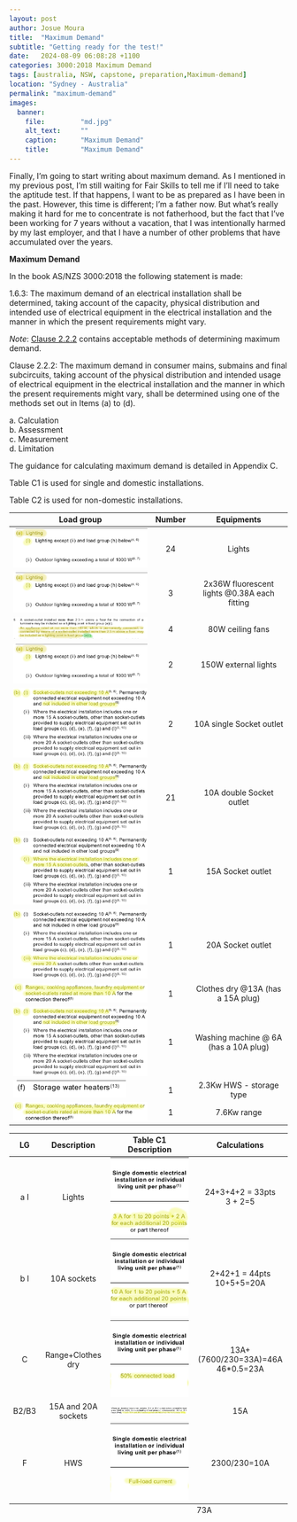 ```yaml
---
layout: post
author: Josue Moura
title:  "Maximum Demand"
subtitle: "Getting ready for the test!"
date:   2024-08-09 06:08:28 +1100
categories: 3000:2018 Maximum Demand
tags: [australia, NSW, capstone, preparation,Maximum-demand]
location: "Sydney - Australia"
permalink: "maximum-demand"
images:
  banner:
    file:         "md.jpg"
    alt_text:     ""
    caption:      "Maximum Demand"
    title:        "Maximum Demand"
---
```


<style>
  .ct {
    text-align: center;
    vertical-align: middle;
  }
</style>

Finally, I’m going to start writing about maximum demand. As I mentioned in my previous post, I’m still waiting for Fair Skills to tell me if I’ll need to take the aptitude test. If that happens, I want to be as prepared as I have been in the past. However, this time is different; I’m a father now. But what’s really making it hard for me to concentrate is not fatherhood, but the fact that I’ve been working for 7 years without a vacation, that I was intentionally harmed by my last employer, and that I have a number of other problems that have accumulated over the years.

**Maximum Demand**

In the book AS/NZS 3000:2018 the following statement is made:


1.6.3: The maximum demand of an electrical installation shall be determined, taking account of the capacity, physical distribution and intended use of electrical equipment in the electrical installation and the manner in which the present requirements might vary.

<i>Note</i>: <u>Clause 2.2.2</u> contains acceptable methods of determining maximum demand.

Clause 2.2.2: The maximum demand in consumer mains, submains and final subcircuits, taking account of the physical distribution and intended usage of electrical equipment in the electrical installation and the manner in which the present requirements might vary, shall be determined using one of the methods set out in Items (a) to (d). 

a. Calculation  
b. Assessment  
c. Measurement  
d. Limitation  

The guidance for calculating maximum demand is detailed in Appendix C.

Table C1 is used for single and domestic installations.

Table C2 is used for non-domestic installations.


<div class="table-wrapper">
                            <table class="alt">
                              <thead>
                                <tr>
                                  <th>Load group</th>
                                  <th>Number</th>
                                  <th>Equipments</th>
                                </tr>
                              </thead>
                              <tbody>
                                <tr>
                                  <td><span class="image fit"><img src= "assets/images/capstone/md/loadgroup_light.png" alt="" /></span>
                                  </td>
                                  <td class="ct">24</td>
                                  <td class="ct">Lights</td>
                                </tr>
                                <tr>
                                  <td><span class="image fit"><img src= "assets/images/capstone/md/loadgroup_light.png" alt="" /></span></td>
                                  <td class="ct">3</td>
                                  <td class="ct">2x36W fluorescent lights @0.38A each fitting</td>
                                </tr>
                                <tr>
                                  <td><span class="image fit"><img src= "assets/images/capstone/md/loadgroup_light_fan.png" alt="" />
                                  </span></td>
                                  <td class="ct">4</td>
                                  <td class="ct">80W ceiling fans</td>
                                </tr>
                                <tr>
                                  <td><span class="image fit"><img src= "assets/images/capstone/md/loadgroup_light.png" alt="" /></span>
                                  </td>
                                  <td class="ct">2</td>
                                  <td class="ct">150W external lights</td>
                                </tr>
                                <tr>
                                  <td><span class="image fit"><img src= "assets/images/capstone/md/socketoutlet.png" alt="" /></span></td>
                                  <td class="ct">2</td>
                                  <td class="ct">10A single Socket outlet</td>
                                </tr>
                                <tr>
                                  <td><span class="image fit"><img src= "assets/images/capstone/md/socketoutlet.png" alt="" /></span></td>
                                  <td class="ct">21</td>
                                  <td class="ct">10A double Socket outlet</td>
                                </tr>
                                <tr>
                                  <td><span class="image fit"><img src= "assets/images/capstone/md/socketoutlet2.png" alt="" /></span></td>
                                  <td class="ct">1</td>
                                  <td class="ct">15A Socket outlet</td>
                                </tr>
                                <tr>
                                  <td><span class="image fit"><img src= "assets/images/capstone/md/socketoutlet3.png" alt="" /></span></td>
                                  <td class="ct">1</td>
                                  <td class="ct">20A Socket outlet</td>
                                </tr>
                                <tr>
                                  <td><span class="image fit"><img src= "assets/images/capstone/md/appliancemorethan10a.png" alt="" /></span></td>
                                  <td class="ct">1</td>
                                  <td class="ct">Clothes dry @13A (has a 15A plug)</td>
                                </tr>
                                <tr>
                                  <td><span class="image fit"><img src= "assets/images/capstone/md/socketoutlet.png" alt="" /></span></td>
                                  <td class="ct">1</td>
                                  <td class="ct">Washing machine @ 6A (has a 10A plug)</td>
                                </tr>
                                <tr>
                                  <td><span class="image fit"><img src= "assets/images/capstone/md/SWH.png" alt="" /></span></td>
                                  <td class="ct">1</td>
                                  <td class="ct">2.3Kw HWS - storage type</td>
                                </tr>
                                <tr>
                                  <td><span class="image fit"><img src= "assets/images/capstone/md/appliancemorethan10a.png" alt="" /></span></td>
                                  <td class="ct">1</td>
                                  <td class="ct">7.6Kw range</td>
                                </tr>
                              </tbody>
                            </table>
                          </div>

<div class="table-wrapper">
  <table class="alt">
    <thead>
      <tr>
        <th>LG</th>
        <th>Description</th>
        <th>Table C1 Description</th>
        <th>Calculations</th>
      </tr>
    </thead>
    <tbody>
        <tr>
          <td class="ct">a I</td>
          <td class="ct">Lights</td>
          <td><span class="image fit"><img src= "assets/images/capstone/md/LGdescription01.png" alt="" /></span></td>
          <td class="ct">24+3+4+2 = 33pts<br />3 + 2=5 </td>
        </tr>
        <tr>
          <td class="ct">b I</td>
          <td class="ct">10A sockets</td>
          <td><span class="image fit"><img src= "assets/images/capstone/md/LGdescription02.png" alt="" /></span></td>
          <td class="ct">2+42+1 = 44pts <br />10+5+5=20A</td>
        </tr>
        <tr>
          <td class="ct">C</td>
          <td class="ct">Range+Clothes dry</td>
          <td><span class="image fit"><img src= "assets/images/capstone/md/LGdescription03.png" alt="" /></span></td>
          <td class="ct">13A+(7600/230=33A)=46A <br />46*0.5=23A </td>
        </tr>
        <tr>
          <td class="ct">B2/B3</td>
          <td class="ct">15A and 20A sockets</td>
          <td><span class="image fit"><img src= "assets/images/capstone/md/LGdescription04.png" alt="" /></span></td>
          <td class="ct">15A</td>
        </tr>
        <tr>
          <td class="ct">F</td>
          <td class="ct">HWS</td>
          <td><span class="image fit"><img src= "assets/images/capstone/md/LGdescription05.png" alt="" /></span></td>
          <td class="ct">2300/230=10A</td>
        </tr>
        <tfoot>
          <tr>
            <td colspan="3"></td>
            <td>73A</td>
          </tr>
        </tfoot>
      </tbody>
  </table>
</div>